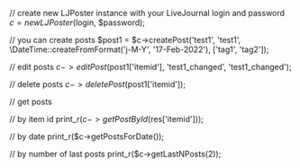 
// create new LJPoster instance with your LiveJournal login and password
$c = new LJPoster($login, $password);

// you can create posts
$post1 = $c->createPost('test1', 'test1', \DateTime::createFromFormat('j-M-Y', '17-Feb-2022'), ['tag1', 'tag2']);

// edit posts
$c->editPost($post1['itemid'], 'test1_changed', 'test1_changed');

// delete posts
$c->deletePost($post1['itemid']);

// get posts

// by item id
print_r($c->getPostById($res['itemid']));

// by date
print_r($c->getPostsForDate());

// by number of last posts
print_r($c->getLastNPosts(2));